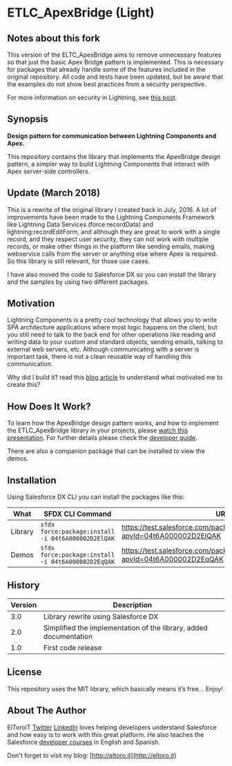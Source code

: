 # ETLC_ApexBridge (Light)

## Notes about this fork

This version of the ELTC_ApexBridge aims to remove unnecessary features so that just the basic Apex Bridge pattern is implemented. This is necessary for packages that already handle some of the features included in the original repository. All code and tests have been updated, but be aware that the examples do not show best practices from a security perspective.

For more information on security in Lightning, see [this post](https://developer.salesforce.com/docs/atlas.en-us.lightning.meta/lightning/apex_crud_fls.htm).

## Synopsis

**Design pattern for communication between Lightning Components and Apex.**

This repository contains the library that implements the ApexBridge design pattern, a simpler way to build Lightning Components that interact with Apex server-side controllers.

## Update (March 2018)
This is a rewrite of the original library I created back in July, 2016. A lot of improvements have been made to the Lightning Components Framework like Lightning Data Services (force:recordData) and lightning:recordEditForm, and although they are great to work with a single record, and they respect user security, they can not work with multiple records, or make other things in the platform like sending emails, making webservice calls from the server or anything else where Apex is required. So this library is still relevant, for those use cases.

I have also moved the code to Salesforce DX so you can install the library and the samples by using two different packages.

## Motivation

Lightning Components is a pretty cool technology that allows you to write SPA architecture applications where most logic happens on the client, but you still need to talk to the back end for other operations like reading and writing data to your custom and standard objects, sending emails, talking to external web servers, etc. Although communicating with a server is important task, there is not a clean reusable way of handling this communication.

Why did I build it? read this [blog article](http://eltoro.it/ETLC_ApexBridge) to understand what motivated me to create this?

## How Does It Work?

To learn how the ApexBridge design pattern works, and how to implement the ETLC_ApexBridge library in your projects, please [watch this presentation](./ETLC_ApexBridge_UnderstandingTheDesignPattern.pps). For further details please check the [developer guide](./ETLC_ApexBridge_DeveloperGuide.pdf).

There are also a companion package that can be installed to view the demos.

## Installation

Using Salesforce DX CLI you can install the packages like this:

| What | SFDX CLI Command | URL |
| --- | --- | --- | 
| Library | ```sfdx force:package:install -i 04t6A000002D2ElQAK``` | https://test.salesforce.com/packagingSetupUI/ipLanding.app?apvId=04t6A000002D2ElQAK |
| Demos | ```sfdx force:package:install -i 04t6A000002D2EqQAK``` | https://test.salesforce.com/packagingSetupUI/ipLanding.app?apvId=04t6A000002D2EqQAK |

## History

| Version | Description |
| --- | --- |
| 3.0 | Library rewrite using Salesforce DX |
| 2.0 | Simplified the implementation of the library, added documentation |
| 1.0 | First code release |

## License

This repository uses the MIT library, which basically means it’s free… Enjoy!

## About The Author

ElToroIT [Twitter](https://twitter.com/ElToroIT) [LinkedIn](https://www.linkedin.com/in/eltoroit) loves helping developers understand Salesforce and how easy is to work with this great platform. He also teaches the Salesforce [developer courses](http://www.salesforce.com/services-training/training_certification/training-by-role.jsp) in English and Spanish.


Don't forget to visit my blog: [http://eltoro.it](http://eltoro.it) 
